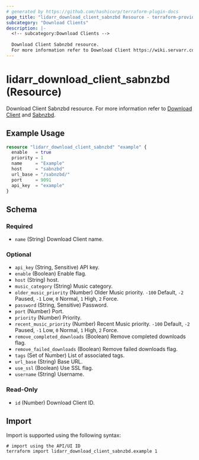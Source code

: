 ```yaml
---
# generated by https://github.com/hashicorp/terraform-plugin-docs
page_title: "lidarr_download_client_sabnzbd Resource - terraform-provider-lidarr"
subcategory: "Download Clients"
description: |-
  <!-- subcategory:Download Clients -->
  
  Download Client Sabnzbd resource.
  For more information refer to Download Client https://wiki.servarr.com/lidarr/settings#download-clients and Sabnzbd https://wiki.servarr.com/lidarr/supported#sabnzbd.
---
```


# lidarr_download_client_sabnzbd (Resource)

<!-- subcategory:Download Clients -->
Download Client Sabnzbd resource.
For more information refer to [Download Client](https://wiki.servarr.com/lidarr/settings#download-clients) and [Sabnzbd](https://wiki.servarr.com/lidarr/supported#sabnzbd).

## Example Usage

```terraform
resource "lidarr_download_client_sabnzbd" "example" {
  enable   = true
  priority = 1
  name     = "Example"
  host     = "sabnzbd"
  url_base = "/sabnzbd/"
  port     = 9091
  api_key  = "example"
}
```

<!-- schema generated by tfplugindocs -->
## Schema

### Required

- `name` (String) Download Client name.

### Optional

- `api_key` (String, Sensitive) API key.
- `enable` (Boolean) Enable flag.
- `host` (String) host.
- `music_category` (String) Music category.
- `older_music_priority` (Number) Older Music priority. `-100` Default, `-2` Paused, `-1` Low, `0` Normal, `1` High, `2` Force.
- `password` (String, Sensitive) Password.
- `port` (Number) Port.
- `priority` (Number) Priority.
- `recent_music_priority` (Number) Recent Music priority. `-100` Default, `-2` Paused, `-1` Low, `0` Normal, `1` High, `2` Force.
- `remove_completed_downloads` (Boolean) Remove completed downloads flag.
- `remove_failed_downloads` (Boolean) Remove failed downloads flag.
- `tags` (Set of Number) List of associated tags.
- `url_base` (String) Base URL.
- `use_ssl` (Boolean) Use SSL flag.
- `username` (String) Username.

### Read-Only

- `id` (Number) Download Client ID.

## Import

Import is supported using the following syntax:

```shell
# import using the API/UI ID
terraform import lidarr_download_client_sabnzbd.example 1
```
